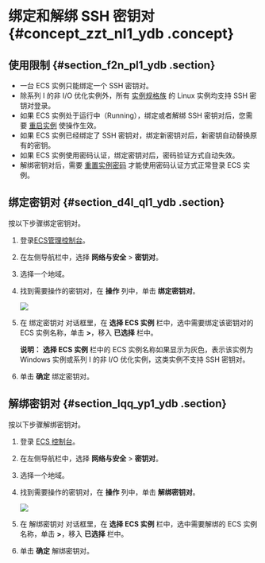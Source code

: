 # 绑定和解绑 SSH 密钥对 {#concept_zzt_nl1_ydb .concept}

## 使用限制 {#section_f2n_pl1_ydb .section}

-   一台 ECS 实例只能绑定一个 SSH 密钥对。
-   除系列 I 的非 I/O 优化实例外，所有 [实例规格族](../cn.zh-CN/产品简介/实例规格族.md#) 的 Linux 实例均支持 SSH 密钥对登录。
-   如果 ECS 实例处于运行中（Running），绑定或者解绑 SSH 密钥对后，您需要 [重启实例](cn.zh-CN/用户指南/实例/重启实例.md#) 使操作生效。
-   如果 ECS 实例已经绑定了 SSH 密钥对，绑定新密钥对后，新密钥自动替换原有的密钥。
-   如果 ECS 实例使用密码认证，绑定密钥对后，密码验证方式自动失效。
-   解绑密钥对后，需要 [重置实例密码](cn.zh-CN/用户指南/实例/重置实例密码.md#) 才能使用密码认证方式正常登录 ECS 实例。

## 绑定密钥对 {#section_d4l_ql1_ydb .section}

按以下步骤绑定密钥对。

1.  登录[ECS管理控制台](https://ecs.console.aliyun.com/)。
2.  在左侧导航栏中，选择 **网络与安全** \> **密钥对**。
3.  选择一个地域。
4.  找到需要操作的密钥对，在 **操作** 列中，单击 **绑定密钥对**。

    ![](http://static-aliyun-doc.oss-cn-hangzhou.aliyuncs.com/assets/img/9730/15481754384671_zh-CN.png)

5.  在 绑定密钥对 对话框里，在 **选择 ECS 实例** 栏中，选中需要绑定该密钥对的 ECS 实例名称，单击 **\>**，移入 **已选择** 栏中。

    **说明：** **选择 ECS 实例** 栏中的 ECS 实例名称如果显示为灰色，表示该实例为 Windows 实例或系列 I 的非 I/O 优化实例，这类实例不支持 SSH 密钥对。

6.  单击 **确定** 绑定密钥对。

## 解绑密钥对 {#section_lqq_yp1_ydb .section}

按以下步骤解绑密钥对。

1.  登录 [ECS 控制台](https://ecs.console.aliyun.com/#/home)。
2.  在左侧导航栏中，选择 **网络与安全** \> **密钥对**。
3.  选择一个地域。
4.  找到需要操作的密钥对，在 **操作** 列中，单击 **解绑密钥对**。

    ![](http://static-aliyun-doc.oss-cn-hangzhou.aliyuncs.com/assets/img/9730/15481754394672_zh-CN.png)

5.  在 解绑密钥对 对话框里，在 **选择 ECS 实例** 栏中，选中需要解绑的 ECS 实例名称，单击 **\>**，移入 **已选择** 栏中。
6.  单击 **确定** 解绑密钥对。

